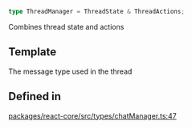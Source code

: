 ```ts
type ThreadManager = ThreadState & ThreadActions;
```

Combines thread state and actions

## Template

The message type used in the thread

## Defined in

[packages/react-core/src/types/chatManager.ts:47](https://github.com/thesysdev/crayonai/blob/868f459d859250eef3283635b1127c3c68c35546/js/packages/react-core/src/types/chatManager.ts#L47)
